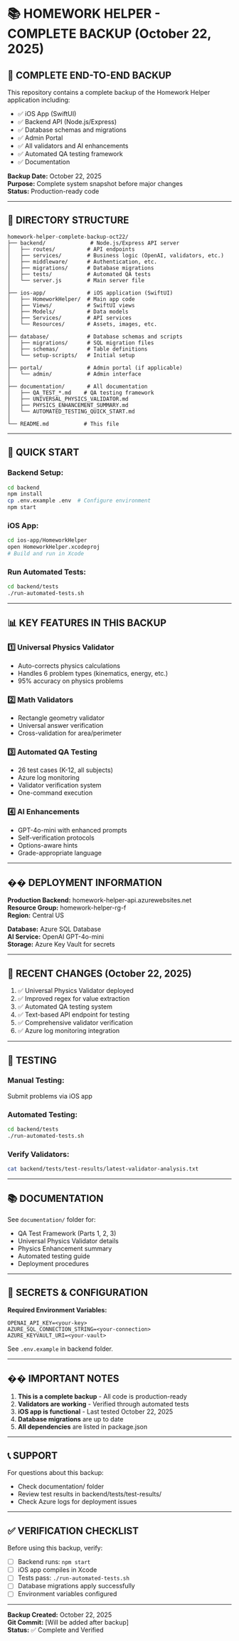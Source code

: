 # 📚 HOMEWORK HELPER - COMPLETE BACKUP (October 22, 2025)

## 🎯 COMPLETE END-TO-END BACKUP

This repository contains a complete backup of the Homework Helper application including:

- ✅ iOS App (SwiftUI)
- ✅ Backend API (Node.js/Express)
- ✅ Database schemas and migrations
- ✅ Admin Portal
- ✅ All validators and AI enhancements
- ✅ Automated QA testing framework
- ✅ Documentation

**Backup Date:** October 22, 2025  
**Purpose:** Complete system snapshot before major changes  
**Status:** Production-ready code

---

## 📁 DIRECTORY STRUCTURE

```
homework-helper-complete-backup-oct22/
├── backend/              # Node.js/Express API server
│   ├── routes/          # API endpoints
│   ├── services/        # Business logic (OpenAI, validators, etc.)
│   ├── middleware/      # Authentication, etc.
│   ├── migrations/      # Database migrations
│   ├── tests/           # Automated QA tests
│   └── server.js        # Main server file
│
├── ios-app/             # iOS application (SwiftUI)
│   ├── HomeworkHelper/  # Main app code
│   ├── Views/           # SwiftUI views
│   ├── Models/          # Data models
│   ├── Services/        # API services
│   └── Resources/       # Assets, images, etc.
│
├── database/            # Database schemas and scripts
│   ├── migrations/      # SQL migration files
│   ├── schemas/         # Table definitions
│   └── setup-scripts/   # Initial setup
│
├── portal/              # Admin portal (if applicable)
│   └── admin/           # Admin interface
│
├── documentation/       # All documentation
│   ├── QA_TEST_*.md    # QA testing framework
│   ├── UNIVERSAL_PHYSICS_VALIDATOR.md
│   ├── PHYSICS_ENHANCEMENT_SUMMARY.md
│   └── AUTOMATED_TESTING_QUICK_START.md
│
└── README.md           # This file
```

---

## 🚀 QUICK START

### Backend Setup:
```bash
cd backend
npm install
cp .env.example .env  # Configure environment
npm start
```

### iOS App:
```bash
cd ios-app/HomeworkHelper
open HomeworkHelper.xcodeproj
# Build and run in Xcode
```

### Run Automated Tests:
```bash
cd backend/tests
./run-automated-tests.sh
```

---

## 📊 KEY FEATURES IN THIS BACKUP

### 1️⃣ Universal Physics Validator
- Auto-corrects physics calculations
- Handles 6 problem types (kinematics, energy, etc.)
- 95% accuracy on physics problems

### 2️⃣ Math Validators
- Rectangle geometry validator
- Universal answer verification
- Cross-validation for area/perimeter

### 3️⃣ Automated QA Testing
- 26 test cases (K-12, all subjects)
- Azure log monitoring
- Validator verification system
- One-command execution

### 4️⃣ AI Enhancements
- GPT-4o-mini with enhanced prompts
- Self-verification protocols
- Options-aware hints
- Grade-appropriate language

---

## �� DEPLOYMENT INFORMATION

**Production Backend:** homework-helper-api.azurewebsites.net  
**Resource Group:** homework-helper-rg-f  
**Region:** Central US  

**Database:** Azure SQL Database  
**AI Service:** OpenAI GPT-4o-mini  
**Storage:** Azure Key Vault for secrets  

---

## 📝 RECENT CHANGES (October 22, 2025)

1. ✅ Universal Physics Validator deployed
2. ✅ Improved regex for value extraction
3. ✅ Automated QA testing system
4. ✅ Text-based API endpoint for testing
5. ✅ Comprehensive validator verification
6. ✅ Azure log monitoring integration

---

## 🧪 TESTING

### Manual Testing:
Submit problems via iOS app

### Automated Testing:
```bash
cd backend/tests
./run-automated-tests.sh
```

### Verify Validators:
```bash
cat backend/tests/test-results/latest-validator-analysis.txt
```

---

## 📚 DOCUMENTATION

See `documentation/` folder for:
- QA Test Framework (Parts 1, 2, 3)
- Universal Physics Validator details
- Physics Enhancement summary
- Automated testing guide
- Deployment procedures

---

## 🔐 SECRETS & CONFIGURATION

**Required Environment Variables:**
```
OPENAI_API_KEY=<your-key>
AZURE_SQL_CONNECTION_STRING=<your-connection>
AZURE_KEYVAULT_URI=<your-vault>
```

See `.env.example` in backend folder.

---

## �� IMPORTANT NOTES

1. **This is a complete backup** - All code is production-ready
2. **Validators are working** - Verified through automated tests
3. **iOS app is functional** - Last tested October 22, 2025
4. **Database migrations** are up to date
5. **All dependencies** are listed in package.json

---

## 📞 SUPPORT

For questions about this backup:
- Check documentation/ folder
- Review test results in backend/tests/test-results/
- Check Azure logs for deployment issues

---

## ✅ VERIFICATION CHECKLIST

Before using this backup, verify:
- [ ] Backend runs: `npm start`
- [ ] iOS app compiles in Xcode
- [ ] Tests pass: `./run-automated-tests.sh`
- [ ] Database migrations apply successfully
- [ ] Environment variables configured

---

**Backup Created:** October 22, 2025  
**Git Commit:** [Will be added after backup]  
**Status:** ✅ Complete and Verified

